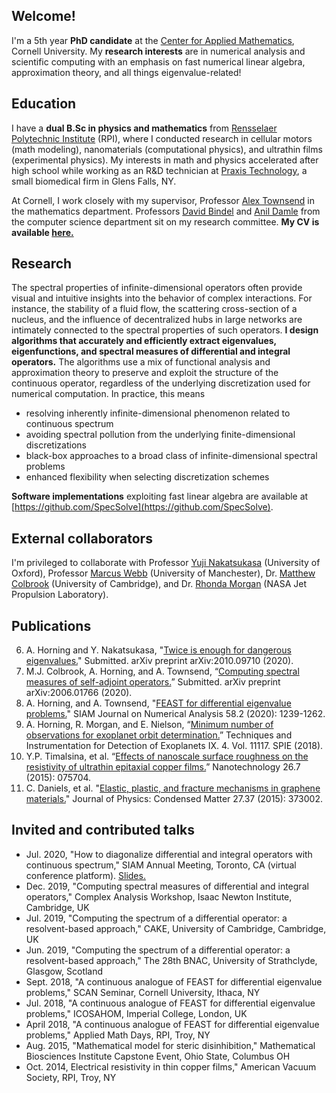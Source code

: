 ## Welcome!
I'm a 5th year **PhD candidate** at the [Center for Applied Mathematics](https://www.cam.cornell.edu/cam), Cornell University. My **research interests** are in numerical analysis and scientific computing with an emphasis on fast numerical linear algebra, approximation theory, and all things eigenvalue-related!

## Education
I have a **dual B.Sc in physics and mathematics** from [Rensselaer Polytechnic Institute](https://www.rpi.edu/) (RPI), where I conducted research in cellular motors (math modeling), nanomaterials (computational physics), and ultrathin films (experimental physics). My interests in math and physics accelerated after high school while working as an R&D technician at [Praxis Technology](https://praxisti.com), a small biomedical firm in Glens Falls, NY.

At Cornell, I work closely with my supervisor, Professor [Alex Townsend](https://pi.math.cornell.edu/~ajt/) in the mathematics department. Professors [David Bindel](https://www.cs.cornell.edu/~bindel/) and [Anil Damle](https://www.cs.cornell.edu/~damle/) from the computer science department sit on my research committee. **My CV is available <a href="ajhPHROS.github.io/pdfs/ResumeSeptember2020.pdf" target="_blank">here.</a>**

## Research
The spectral properties of infinite-dimensional operators often provide visual and intuitive insights into the behavior of complex interactions. For instance, the stability of a fluid flow, the scattering cross-section of a nucleus, and the influence of decentralized hubs in large networks are intimately connected to the spectral properties of such operators. **I design algorithms that accurately and efficiently extract eigenvalues, eigenfunctions, and spectral measures of differential and integral operators.** The algorithms use a mix of functional analysis and approximation theory to preserve and exploit the structure of the continuous operator, regardless of the underlying discretization used for numerical computation. In practice, this means

- resolving inherently infinite-dimensional phenomenon related to continuous spectrum
- avoiding spectral pollution from the underlying finite-dimensional discretizations
- black-box approaches to a broad class of infinite-dimensional spectral problems
- enhanced flexibility when selecting discretization schemes

**Software implementations** exploiting fast linear algebra are available at [https://github.com/SpecSolve](https://github.com/SpecSolve).

## External collaborators
I'm privileged to collaborate with Professor [Yuji Nakatsukasa](https://www.maths.ox.ac.uk/people/yuji.nakatsukasa) (University of Oxford), Professor [Marcus Webb](https://personalpages.manchester.ac.uk/staff/marcus.webb/default.htm) (University of Manchester), Dr. [Matthew Colbrook](https://www.damtp.cam.ac.uk/user/mjc249/Research.html) (University of Cambridge), and Dr. [Rhonda Morgan](https://www.linkedin.com/in/rhonda-morgan-9971514) (NASA Jet Propulsion Laboratory).

## Publications
6. A. Horning and Y. Nakatsukasa, "[Twice is enough for dangerous eigenvalues.](https://arxiv.org/abs/2010.09710)" Submitted. arXiv preprint arXiv:2010.09710 (2020).
5. M.J. Colbrook, A. Horning, and A. Townsend, “[Computing spectral measures of self-adjoint operators.](https://arxiv.org/abs/2006.01766)” Submitted. arXiv preprint arXiv:2006.01766 (2020).
4. A. Horning, and A. Townsend, "[FEAST for differential eigenvalue problems.](https://epubs.siam.org/doi/abs/10.1137/19M1238708?journalCode=sjnaam)" SIAM Journal on Numerical Analysis 58.2 (2020): 1239-1262.
3. A. Horning, R. Morgan, and E. Nielson, “[Minimum number of observations for exoplanet orbit determination.](https://www.spiedigitallibrary.org/conference-proceedings-of-spie/11117/111171C/Minimum-number-of-observations-for-exoplanet-orbit-determination/10.1117/12.2529741.short?SSO=1)” Techniques and Instrumentation for Detection of Exoplanets IX. 4. Vol. 11117. SPIE (2018).
2. Y.P. Timalsina, et al. “[Effects of nanoscale surface roughness on the resistivity of ultrathin epitaxial copper films.](https://iopscience.iop.org/article/10.1088/0957-4484/26/7/075704/meta)” Nanotechnology 26.7 (2015): 075704.
1. C. Daniels, et al. "[Elastic, plastic, and fracture mechanisms in graphene materials.](https://iopscience.iop.org/article/10.1088/0953-8984/27/37/373002#artAbst)" Journal of Physics: Condensed Matter 27.37 (2015): 373002.

## Invited and contributed talks
-	Jul. 2020, "How to diagonalize differential and integral operators with continuous spectrum," SIAM Annual Meeting, Toronto, CA (virtual conference platform). <a href="ajhPHROS.github.io/pdfs/SIAMAN2020_spectral_measures.pdf" target="_blank">Slides.</a>
-	Dec. 2019, "Computing spectral measures of differential and integral operators," Complex Analysis Workshop, Isaac Newton Institute, Cambridge, UK
-	Jul. 2019, "Computing the spectrum of a differential operator: a resolvent-based approach," CAKE, University of Cambridge, Cambridge, UK
-	Jun. 2019, "Computing the spectrum of a differential operator: a resolvent-based approach," The 28th BNAC, University of Strathclyde, Glasgow, Scotland
-	Sept. 2018, "A continuous analogue of FEAST for differential eigenvalue problems," SCAN Seminar, Cornell University, Ithaca, NY						
-	Jul. 2018, "A continuous analogue of FEAST for differential eigenvalue problems," ICOSAHOM, Imperial College, London, UK
-	April 2018, "A continuous analogue of FEAST for differential eigenvalue problems," Applied Math Days, RPI, Troy, NY
-	Aug. 2015, "Mathematical model for steric disinhibition," Mathematical Biosciences Institute Capstone Event, Ohio State, Columbus OH
-	Oct. 2014, Electrical resistivity in thin copper films," American Vacuum Society, RPI, Troy, NY
